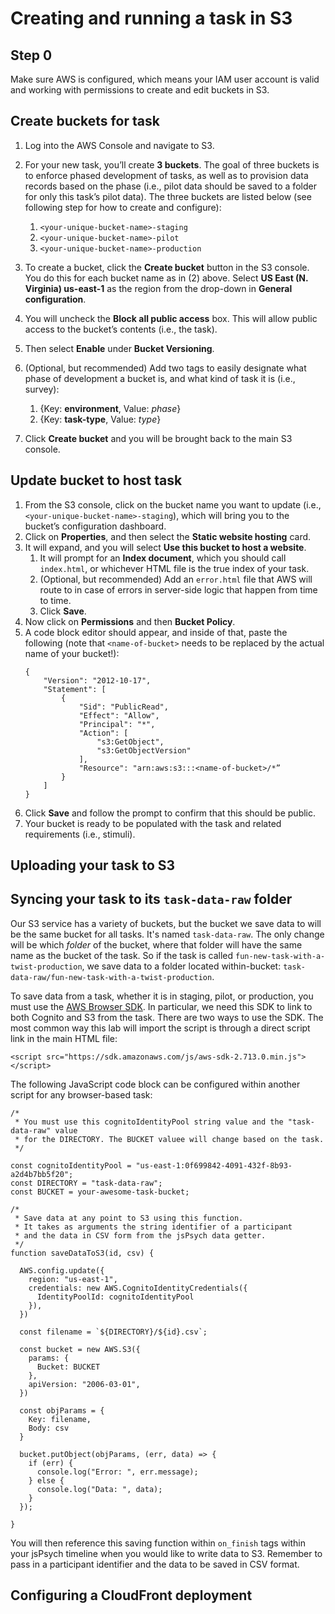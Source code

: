 # Creating and running a task in S3

## Step 0

Make sure AWS is configured, which means your IAM user account is valid and working with permissions to create and edit buckets in S3.

## Create buckets for task

1. Log into the AWS Console and navigate to S3.
2. For your new task, you’ll create **3 buckets**. The goal of three buckets is to enforce phased development of tasks, as well as to provision data records based on the phase (i.e., pilot data should be saved to a folder for only this task’s pilot data). The three buckets are listed below (see following step for how to create and configure):

    1. `<your-unique-bucket-name>-staging`
    2. `<your-unique-bucket-name>-pilot`
    3. `<your-unique-bucket-name>-production`
    
3. To create a bucket, click the **Create bucket** button in the S3 console. You do this for each bucket name as in (2) above. Select **US East (N. Virginia) us-east-1** as the region from the drop-down in **General configuration**.
4. You will uncheck the **Block all public access** box. This will allow public access to the bucket’s contents (i.e., the task).
5. Then select **Enable** under **Bucket Versioning**.
6. (Optional, but recommended) Add two tags to easily designate what phase of development a bucket is, and what kind of task it is (i.e., survey):
    1. {Key: **environment**, Value: *phase*}
    2. {Key: **task-type**, Value: *type*}
7. Click **Create bucket** and you will be brought back to the main S3 console.

## Update bucket to host task

1. From the S3 console, click on the bucket name you want to update (i.e., `<your-unique-bucket-name>-staging`), which will bring you to the bucket’s configuration dashboard.
2. Click on **Properties**, and then select the **Static website hosting** card. 
3. It will expand, and you will select **Use this bucket to host a website**.
    1. It will prompt for an **Index document**, which you should call `index.html`, or whichever HTML file is the true index of your task. 
    2. (Optional, but recommended) Add an `error.html` file that AWS will route to in case of errors in server-side logic that happen from time to time.
    3. Click **Save**.
4. Now click on **Permissions** and then **Bucket Policy**.
5. A code block editor should appear, and inside of that, paste the following (note that `<name-of-bucket>` needs to be replaced by the actual name of your bucket!):
    ```
    {
        "Version": "2012-10-17",
        "Statement": [
            {
                "Sid": "PublicRead",
                "Effect": "Allow",
                "Principal": "*",
                "Action": [
                    "s3:GetObject",
                    "s3:GetObjectVersion"
                ],
                "Resource": "arn:aws:s3:::<name-of-bucket>/*”
            }
        ]
    }
    ```
6. Click **Save** and follow the prompt to confirm that this should be public.
7. Your bucket is ready to be populated with the task and related requirements (i.e., stimuli).

## Uploading your task to S3

## Syncing your task to its `task-data-raw` folder

Our S3 service has a variety of buckets, but the bucket we save data to will be the same bucket for all tasks. It's named `task-data-raw`. The only change will be which _folder_ of the bucket, where that folder will have the same name as the bucket of the task. So if the task is called `fun-new-task-with-a-twist-production`, we save data to a folder located within-bucket: `task-data-raw/fun-new-task-with-a-twist-production`.

To save data from a task, whether it is in staging, pilot, or production, you must use the [AWS Browser SDK](https://aws.amazon.com/sdk-for-browser/). In particular, we need this SDK to link to both Cognito and S3 from the task. There are two ways to use the SDK. The most common way this lab will import the script is through a direct script link in the main HTML file:

```
<script src="https://sdk.amazonaws.com/js/aws-sdk-2.713.0.min.js"></script>
```

The following JavaScript code block can be configured within another script for any browser-based task:

```
/*
 * You must use this cognitoIdentityPool string value and the "task-data-raw" value
 * for the DIRECTORY. The BUCKET valuee will change based on the task.
 */

const cognitoIdentityPool = "us-east-1:0f699842-4091-432f-8b93-a2d4b7bb5f20";
const DIRECTORY = "task-data-raw";
const BUCKET = your-awesome-task-bucket;

/*
 * Save data at any point to S3 using this function.
 * It takes as arguments the string identifier of a participant
 * and the data in CSV form from the jsPsych data getter.
 */
function saveDataToS3(id, csv) {

  AWS.config.update({
    region: "us-east-1",
    credentials: new AWS.CognitoIdentityCredentials({
      IdentityPoolId: cognitoIdentityPool
    }),
  })

  const filename = `${DIRECTORY}/${id}.csv`;

  const bucket = new AWS.S3({
    params: {
      Bucket: BUCKET
    },
    apiVersion: "2006-03-01",
  })

  const objParams = {
    Key: filename,
    Body: csv
  }

  bucket.putObject(objParams, (err, data) => {
    if (err) {
      console.log("Error: ", err.message);
    } else {
      console.log("Data: ", data);
    }
  });

}
```

You will then reference this saving function within `on_finish` tags within your jsPsych timeline when you would like to write data to S3. Remember to pass in a participant identifier and the data to be saved in CSV format.

## Configuring a CloudFront deployment

